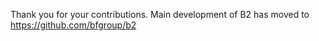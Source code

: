   Thank you for your contributions. Main development of B2 has moved to
  https://github.com/bfgroup/b2
